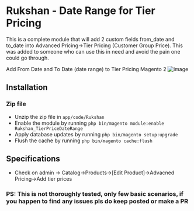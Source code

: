 # Rukshan - Date Range for Tier Pricing
This is a complete module that will add 2 custom fields from_date and to_date into Advanced Pricing->Tier Pricing (Customer Group Price).
This was added to someone who can use this in need and avoid the pain one could go through.

Add From Date and To Date (date range) to Tier Pricing Magento 2
![image](https://user-images.githubusercontent.com/2842397/152954294-84bba364-f4b4-4ee7-871b-833a27915334.png)


## Installation

### Zip file

- Unzip the zip file in `app/code/Rukshan`
- Enable the module by running `php bin/magento module:enable Rukshan_TierPriceDateRange`
- Apply database updates by running `php bin/magento setup:upgrade`
- Flush the cache by running `php bin/magento cache:flush`

## Specifications

- Check on admin -> Catalog->Products->[Edit Product]->Advacned Pricing->Add tier prices

### PS: This is not thoroughly tested, only few basic scenarios, if you happen to find any issues pls do keep posted or make a PR
